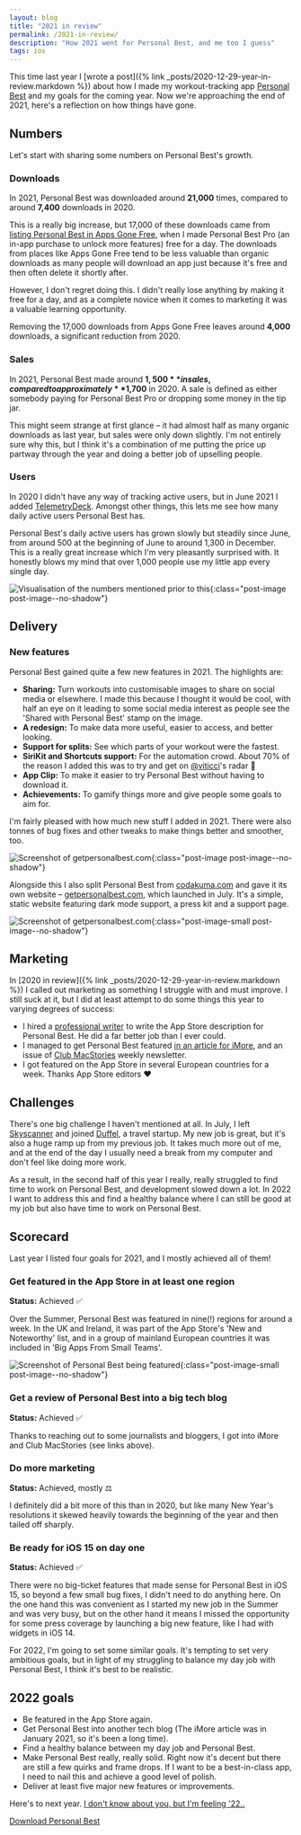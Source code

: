 ```yaml
---
layout: blog
title: "2021 in review"
permalink: /2021-in-review/
description: "How 2021 went for Personal Best, and me too I guess"
tags: ios
---
```


This time last year I [wrote a post]({% link _posts/2020-12-29-year-in-review.markdown %}) about how I made my workout-tracking app [Personal Best](https://getpersonalbest.com) and my goals for the coming year. Now we're approaching the end of 2021, here's a reflection on how things have gone.

## Numbers

Let's start with sharing some numbers on Personal Best's growth.

### Downloads

In 2021, Personal Best was downloaded around **21,000** times, compared to around **7,400** downloads in 2020.

This is a really big increase, but 17,000 of these downloads came from [listing Personal Best in Apps Gone Free](https://appadvice.com/apps-gone-free/2021-01-08), when I made Personal Best Pro (an in-app purchase to unlock more features) free for a day. The downloads from places like Apps Gone Free tend to be less valuable than organic downloads as many people will download an app just because it's free and then often delete it shortly after.

However, I don't regret doing this. I didn't really lose anything by making it free for a day, and as a complete novice when it comes to marketing it was a valuable learning opportunity.

Removing the 17,000 downloads from Apps Gone Free leaves around **4,000** downloads, a significant reduction from 2020.

### Sales

In 2021, Personal Best made around **$1,500** in sales, compared to approximately **$1,700** in 2020. A sale is defined as either somebody paying for Personal Best Pro or dropping some money in the tip jar.

This might seem strange at first glance – it had almost half as many organic downloads as last year, but sales were only down slightly. I'm not entirely sure why this, but I think it's a combination of me putting the price up partway through the year and doing a better job of upselling people.

### Users

In 2020 I didn't have any way of tracking active users, but in June 2021 I added [TelemetryDeck](https://telemetrydeck.com). Amongst other things, this lets me see how many daily active users Personal Best has.

Personal Best's daily active users has grown slowly but steadily since June, from around 500 at the beginning of June to around 1,300 in December. This is a really great increase which I'm very pleasantly surprised with. It honestly blows my mind that over 1,000 people use my little app every single day.

![Visualisation of the numbers mentioned prior to this](/assets/post-images/pb-2021-figures.png){:class="post-image post-image--no-shadow"}

## Delivery

### New features

Personal Best gained quite a few new features in 2021. The highlights are:

- **Sharing:** Turn workouts into customisable images to share on social media or elsewhere. I made this because I thought it would be cool, with half an eye on it leading to some social media interest as people see the 'Shared with Personal Best' stamp on the image.
- **A redesign:** To make data more useful, easier to access, and better looking.
- **Support for splits:** See which parts of your workout were the fastest.
- **SiriKit and Shortcuts support:** For the automation crowd. About 70% of the reason I added this was to try and get on [@viticci](https://twitter.com/viticci)'s radar 🙈
- **App Clip:** To make it easier to try Personal Best without having to download it.
- **Achievements:** To gamify things more and give people some goals to aim for.

I'm fairly pleased with how much new stuff I added in 2021. There were also tonnes of bug fixes and other tweaks to make things better and smoother, too.

![Screenshot of getpersonalbest.com](/assets/post-images/pb-2021-features.png){:class="post-image post-image--no-shadow"}

Alongside this I also split Personal Best from [codakuma.com](/) and gave it its own website – [getpersonalbest.com](https://getpersonalbest.com), which launched in July. It's a simple, static website featuring dark mode support, a press kit and a support page.

![Screenshot of getpersonalbest.com](/assets/post-images/getpersonalbest-screenshot.png){:class="post-image-small post-image--no-shadow"}

## Marketing

In [2020 in review]({% link _posts/2020-12-29-year-in-review.markdown %}) I called out marketing as something I struggle with and must improve. I still suck at it, but I did at least attempt to do some things this year to varying degrees of success:

- I hired a [professional writer](https://twitter.com/OliverJHaslam) to write the App Store description for Personal Best. He did a far better job than I ever could.
- I managed to get Personal Best featured [in an article for iMore](https://www.imore.com/fitness-companion-personal-best-now-lets-you-share-your-workouts-glorious-technicolor), and an issue of [Club MacStories](https://club.macstories.net) weekly newsletter.
- I got featured on the App Store in several European countries for a week. Thanks App Store editors ❤️

## Challenges

There's one big challenge I haven't mentioned at all. In July, I left [Skyscanner](https://skyscanner.net) and joined [Duffel](https://duffel.com), a travel startup. My new job is great, but it's also a huge ramp up from my previous job. It takes much more out of me, and at the end of the day I usually need a break from my computer and don't feel like doing more work.

As a result, in the second half of this year I really, really struggled to find time to work on Personal Best, and development slowed down a lot. In 2022 I want to address this and find a healthy balance where I can still be good at my job but also have time to work on Personal Best.

## Scorecard

Last year I listed four goals for 2021, and I mostly achieved all of them!

### Get featured in the App Store in at least one region

**Status:** Achieved ✅

Over the Summer, Personal Best was featured in nine(!) regions for around a week. In the UK and Ireland, it was part of the App Store's 'New and Noteworthy' list, and in a group of mainland European countries it was included in 'Big Apps From Small Teams'.

![Screenshot of Personal Best being featured](/assets/post-images/pb-featured-big-apps-from-small-teams.png){:class="post-image-small post-image--no-shadow"}

### Get a review of Personal Best into a big tech blog

**Status:** Achieved ✅

Thanks to reaching out to some journalists and bloggers, I got into iMore and Club MacStories (see links above).

### Do more marketing

**Status:** Achieved, mostly ⚖️

I definitely did a bit more of this than in 2020, but like many New Year's resolutions it skewed heavily towards the beginning of the year and then tailed off sharply.

### Be ready for iOS 15 on day one

**Status:** Achieved ✅

There were no big-ticket features that made sense for Personal Best in iOS 15, so beyond a few small bug fixes, I didn't need to do anything here. On the one hand this was convenient as I started my new job in the Summer and was very busy, but on the other hand it means I missed the opportunity for some press coverage by launching a big new feature, like I had with widgets in iOS 14.

For 2022, I'm going to set some similar goals. It's tempting to set very ambitious goals, but in light of my struggling to balance my day job with Personal Best, I think it's best to be realistic.

## 2022 goals

- Be featured in the App Store again.
- Get Personal Best into another tech blog (The iMore article was in January 2021, so it's been a long time).
- Find a healthy balance between my day job and Personal Best.
- Make Personal Best really, really solid. Right now it's decent but there are still a few quirks and frame drops. If I want to be a best-in-class app, I need to nail this and achieve a good level of polish.
- Deliver at least five major new features or improvements.

Here's to next year. [I don't know about you, but I'm feeling '22..](https://www.youtube.com/watch?v=AgFeZr5ptV8)

[Download Personal Best](https://getpersonalbest.com)

